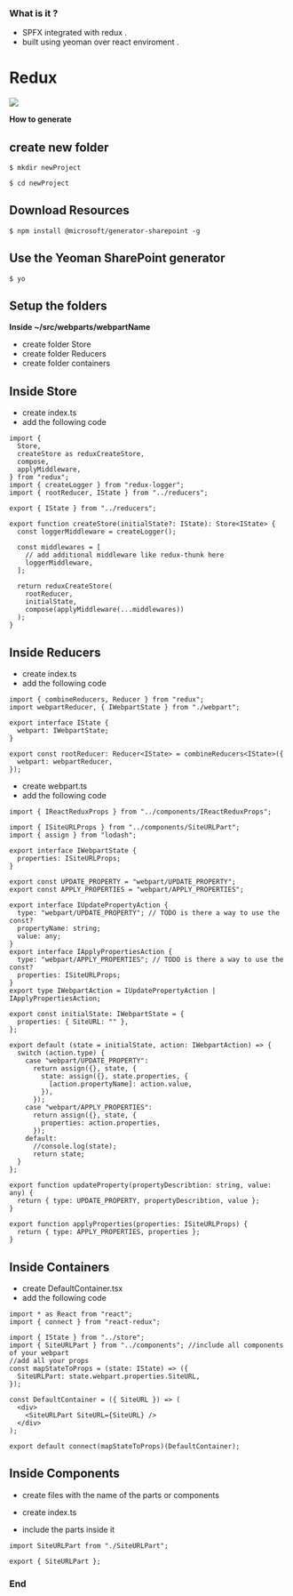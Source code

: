 ### What is it ?

- SPFX integrated with redux .
- built using yeoman over react enviroment .


# Redux

![](https://miro.medium.com/max/875/0*95tBOgxEPQAVq9YO.png)

**How to generate**
## create new folder

`$ mkdir newProject`

`$ cd newProject`

## Download Resources 

`$ npm install @microsoft/generator-sharepoint -g`

## Use the Yeoman SharePoint generator

`$ yo`

## Setup the folders
**Inside ~/src/webparts/webpartName**
* create folder Store
* create folder Reducers
* create folder containers
## Inside Store
* create index.ts 
* add the following code
```
import {
  Store,
  createStore as reduxCreateStore,
  compose,
  applyMiddleware,
} from "redux";
import { createLogger } from "redux-logger";
import { rootReducer, IState } from "../reducers";

export { IState } from "../reducers";

export function createStore(initialState?: IState): Store<IState> {
  const loggerMiddleware = createLogger();

  const middlewares = [
    // add additional middleware like redux-thunk here
    loggerMiddleware,
  ];

  return reduxCreateStore(
    rootReducer,
    initialState,
    compose(applyMiddleware(...middlewares))
  );
}
```
## Inside Reducers
* create index.ts 
* add the following code
```
import { combineReducers, Reducer } from "redux";
import webpartReducer, { IWebpartState } from "./webpart";

export interface IState {
  webpart: IWebpartState;
}

export const rootReducer: Reducer<IState> = combineReducers<IState>({
  webpart: webpartReducer,
});
```
* create webpart.ts 
* add the following code
```
import { IReactReduxProps } from "../components/IReactReduxProps";

import { ISiteURLProps } from "../components/SiteURLPart";
import { assign } from "lodash";

export interface IWebpartState {
  properties: ISiteURLProps;
}

export const UPDATE_PROPERTY = "webpart/UPDATE_PROPERTY";
export const APPLY_PROPERTIES = "webpart/APPLY_PROPERTIES";

export interface IUpdatePropertyAction {
  type: "webpart/UPDATE_PROPERTY"; // TODO is there a way to use the const?
  propertyName: string;
  value: any;
}
export interface IApplyPropertiesAction {
  type: "webpart/APPLY_PROPERTIES"; // TODO is there a way to use the const?
  properties: ISiteURLProps;
}
export type IWebpartAction = IUpdatePropertyAction | IApplyPropertiesAction;

export const initialState: IWebpartState = {
  properties: { SiteURL: "" },
};

export default (state = initialState, action: IWebpartAction) => {
  switch (action.type) {
    case "webpart/UPDATE_PROPERTY":
      return assign({}, state, {
        state: assign({}, state.properties, {
          [action.propertyName]: action.value,
        }),
      });
    case "webpart/APPLY_PROPERTIES":
      return assign({}, state, {
        properties: action.properties,
      });
    default:
      //console.log(state);
      return state;
  }
};

export function updateProperty(propertyDescribtion: string, value: any) {
  return { type: UPDATE_PROPERTY, propertyDescribtion, value };
}

export function applyProperties(properties: ISiteURLProps) {
  return { type: APPLY_PROPERTIES, properties };
}
```
## Inside Containers
* create DefaultContainer.tsx
* add the following code
```
import * as React from "react";
import { connect } from "react-redux";

import { IState } from "../store";
import { SiteURLPart } from "../components"; //include all components of your webpart 
//add all your props
const mapStateToProps = (state: IState) => ({
  SiteURLPart: state.webpart.properties.SiteURL,
});

const DefaultContainer = ({ SiteURL }) => (
  <div>
    <SiteURLPart SiteURL={SiteURL} />
  </div>
);

export default connect(mapStateToProps)(DefaultContainer);
```
## Inside Components
* create files with the name of the parts or components 

* create index.ts
* include the parts inside it 
```
import SiteURLPart from "./SiteURLPart";

export { SiteURLPart };
```

### End
